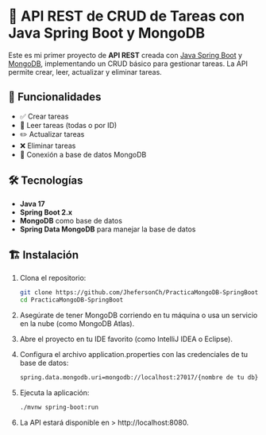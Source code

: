 # 🚀 API REST de CRUD de Tareas con Java Spring Boot y MongoDB

Este es mi primer proyecto de **API REST** creada con [Java Spring Boot](https://spring.io/projects/spring-boot) y [MongoDB](https://www.mongodb.com/), implementando un CRUD básico para gestionar tareas. La API permite crear, leer, actualizar y eliminar tareas.

## 🎯 Funcionalidades

- ✅ Crear tareas
- 🔄 Leer tareas (todas o por ID)
- ✏️ Actualizar tareas
- ❌ Eliminar tareas
- 🚀 Conexión a base de datos MongoDB

## 🛠️ Tecnologías

- **Java 17**
- **Spring Boot 2.x**
- **MongoDB** como base de datos
- **Spring Data MongoDB** para manejar la base de datos

## 🏗️ Instalación

1. Clona el repositorio:
   ```bash
   git clone https://github.com/JhefersonCh/PracticaMongoDB-SpringBoot.git
   cd PracticaMongoDB-SpringBoot

2. Asegúrate de tener MongoDB corriendo en tu máquina o usa un servicio en la nube (como MongoDB Atlas).

3. Abre el proyecto en tu IDE favorito (como IntelliJ IDEA o Eclipse).

4. Configura el archivo application.properties con las credenciales de tu base de datos:
   ```bash
   spring.data.mongodb.uri=mongodb://localhost:27017/{nombre de tu db}

5. Ejecuta la aplicación:
   ```bash
   ./mvnw spring-boot:run

6. La API estará disponible en > http://localhost:8080.

